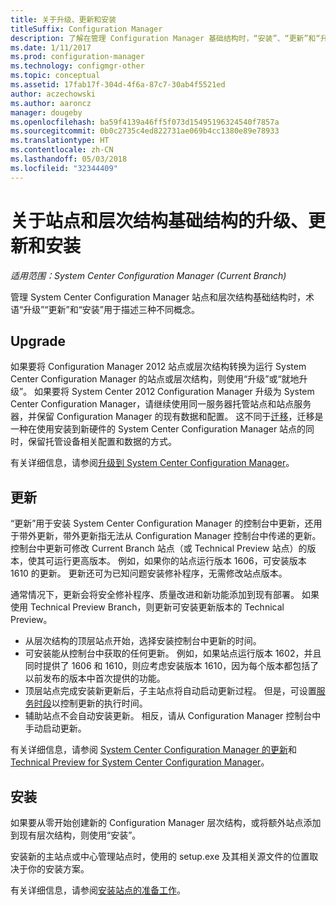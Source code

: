 ```yaml
---
title: 关于升级、更新和安装
titleSuffix: Configuration Manager
description: 了解在管理 Configuration Manager 基础结构时，“安装”、“更新”和“升级”三个术语之间的差异。
ms.date: 1/11/2017
ms.prod: configuration-manager
ms.technology: configmgr-other
ms.topic: conceptual
ms.assetid: 17fab17f-304d-4f6a-87c7-30ab4f5521ed
author: aczechowski
ms.author: aaroncz
manager: dougeby
ms.openlocfilehash: ba59f4139a46ff5f073d15495196324540f7857a
ms.sourcegitcommit: 0b0c2735c4ed822731ae069b4cc1380e89e78933
ms.translationtype: HT
ms.contentlocale: zh-CN
ms.lasthandoff: 05/03/2018
ms.locfileid: "32344409"
---
```

# <a name="about-upgrade-update-and-install-for-site-and-hierarchy-infrastructure"></a>关于站点和层次结构基础结构的升级、更新和安装

*适用范围：System Center Configuration Manager (Current Branch)*


管理 System Center Configuration Manager 站点和层次结构基础结构时，术语“升级”“更新”和“安装”用于描述三种不同概念。

## <a name="upgrade"></a>Upgrade
如果要将 Configuration Manager 2012 站点或层次结构转换为运行 System Center Configuration Manager 的站点或层次结构，则使用“升级”或“就地升级”。
如果要将 System Center 2012 Configuration Manager 升级为 System Center Configuration Manager，请继续使用同一服务器托管站点和站点服务器，并保留 Configuration Manager 的现有数据和配置。  这不同于[迁移](/sccm/core/migration/migrate-data-between-hierarchies)，迁移是一种在使用安装到新硬件的 System Center Configuration Manager 站点的同时，保留托管设备相关配置和数据的方式。

有关详细信息，请参阅[升级到 System Center Configuration Manager](/sccm/core/servers/deploy/install/upgrade-to-configuration-manager)。



## <a name="update"></a>更新
“更新”用于安装 System Center Configuration Manager 的控制台中更新，还用于带外更新，带外更新指无法从 Configuration Manager 控制台中传递的更新。 控制台中更新可修改 Current Branch 站点（或 Technical Preview 站点）的版本，使其可运行更高版本。 例如，如果你的站点运行版本 1606，可安装版本 1610 的更新。 更新还可为已知问题安装修补程序，无需修改站点版本。      

通常情况下，更新会将安全修补程序、质量改进和新功能添加到现有部署。 如果使用 Technical Preview Branch，则更新可安装更新版本的 Technical Preview。
-   从层次结构的顶层站点开始，选择安装控制台中更新的时间。
- 可安装能从控制台中获取的任何更新。 例如，如果站点运行版本 1602，并且同时提供了 1606 和 1610，则应考虑安装版本 1610，因为每个版本都包括了以前发布的版本中首次提供的功能。
- 顶层站点完成安装新更新后，子主站点将自动启动更新过程。 但是，可设置[服务时段](/sccm/core/servers/manage/install-in-console-updates#a-namebkmkservicewindowa-service-windows-for-site-servers)以控制更新的执行时间。
- 辅助站点不会自动安装更新。 相反，请从 Configuration Manager 控制台中手动启动更新。

有关详细信息，请参阅 [System Center Configuration Manager 的更新](/sccm/core/servers/manage/updates)和 [Technical Preview for System Center Configuration Manager](/sccm/core/get-started/technical-preview)。



## <a name="install"></a>安装
如果要从零开始创建新的 Configuration Manager 层次结构，或将额外站点添加到现有层次结构，则使用“安装”。  

安装新的主站点或中心管理站点时，使用的 setup.exe 及其相关源文件的位置取决于你的安装方案。

有关详细信息，请参阅[安装站点的准备工作](/sccm/core/servers/deploy/install/prepare-to-install-sites)。
